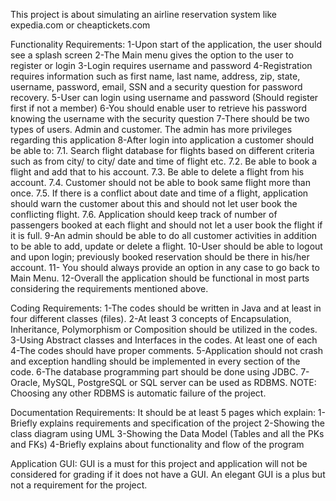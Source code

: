 This project is about simulating an airline reservation system like expedia.com or cheaptickets.com 

Functionality Requirements: 1-Upon start of the application, the user should see a splash screen 2-The Main menu gives the option to the user to register or login 3-Login requires username and password 4-Registration requires information such as first name, last name, address, zip, state, username, password, email, SSN and a security question for password recovery. 5-User can login using username and password (Should register first if not a member) 6-You should enable user to retrieve his password knowing the username with the security question 7-There should be two types of users. Admin and customer. The admin has more privileges regarding this application 8-After login into application a customer should be able to: 7.1. Search flight database for flights based on different criteria such as from city/ to city/ date and time of flight etc. 7.2. Be able to book a flight and add that to his account. 7.3. Be able to delete a flight from his account. 7.4. Customer should not be able to book same flight more than once. 7.5. If there is a conflict about date and time of a flight, application should warn the customer about this and should not let user book the conflicting flight. 7.6. Application should keep track of number of passengers booked at each flight and should not let a user book the flight if it is full.
9-An admin should be able to do all customer activities in addition to be able to add, update or delete a flight. 10-User should be able to logout and upon login; previously booked reservation should be there in his/her account. 11- You should always provide an option in any case to go back to Main Menu. 12-Overall the application should be functional in most parts considering the requirements mentioned above.

Coding Requirements: 1-The codes should be written in Java and at least in four different classes (files). 2-At least 3 concepts of Encapsulation, Inheritance, Polymorphism or Composition should be utilized in the codes. 3-Using Abstract classes and Interfaces in the codes. At least one of each 4-The codes should have proper comments. 5-Application should not crash and exception handling should be implemented in every section of the code. 6-The database programming part should be done using JDBC. 7-Oracle, MySQL, PostgreSQL or SQL server can be used as RDBMS. NOTE: Choosing any other RDBMS is automatic failure of the project.

Documentation Requirements: It should be at least 5 pages which explain: 1-Briefly explains requirements and specification of the project 2-Showing the class diagram using UML 3-Showing the Data Model (Tables and all the PKs and FKs) 4-Briefly explains about functionality and flow of the program

Application GUI: GUI is a must for this project and application will not be considered for grading if it does not have a GUI. An elegant GUI is a plus but not a requirement for the project.
